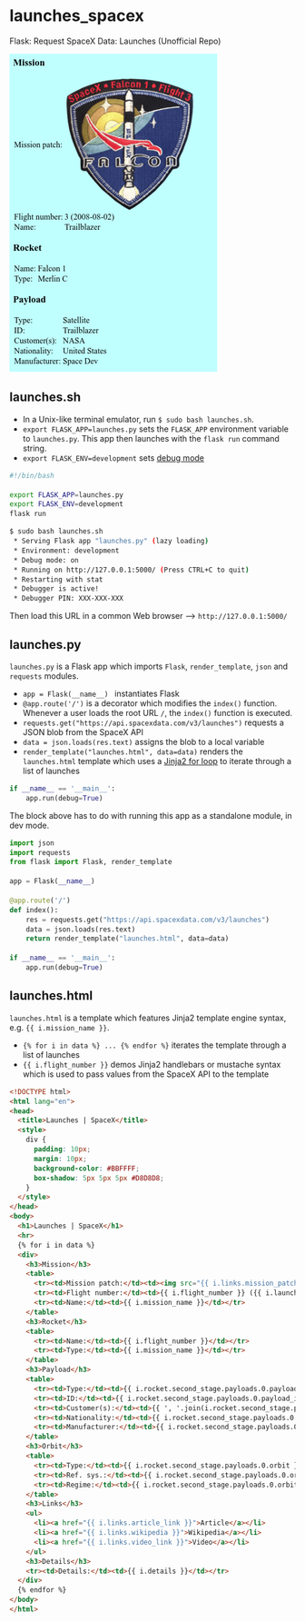 # launches_spacex
Flask: Request SpaceX Data: Launches (Unofficial Repo)

![capture]

## launches.sh

 - In a Unix-like terminal emulator, run `$ sudo bash launches.sh`.
 - `export FLASK_APP=launches.py` sets the `FLASK_APP` environment variable to `launches.py`. This app then launches with the `flask run` command string.
 - `export FLASK_ENV=development` sets [debug mode](http://flask.pocoo.org/docs/1.0/config/#DEBUG)

```sh
#!/bin/bash

export FLASK_APP=launches.py
export FLASK_ENV=development
flask run
```

```sh
$ sudo bash launches.sh
 * Serving Flask app "launches.py" (lazy loading)
 * Environment: development
 * Debug mode: on
 * Running on http://127.0.0.1:5000/ (Press CTRL+C to quit)
 * Restarting with stat
 * Debugger is active!
 * Debugger PIN: XXX-XXX-XXX
```

Then load this URL in a common Web browser --> `http://127.0.0.1:5000/`

## launches.py

`launches.py` is a Flask app which imports `Flask`, `render_template`, `json` and `requests` modules.

 - `app = Flask(__name__) ` instantiates Flask
 - `@app.route('/')` is a decorator which modifies the `index()` function. Whenever a user loads the root URL `/`, the `index()` function is executed.
 - `requests.get("https://api.spacexdata.com/v3/launches")` requests a JSON blob from the SpaceX API
 - `data = json.loads(res.text)` assigns the blob to a local variable
 - `render_template("launches.html", data=data)` renders the `launches.html` template which uses a [Jinja2 for loop](http://jinja.pocoo.org/docs/2.10/templates/#for) to iterate through a list of launches

```py
if __name__ == '__main__':
    app.run(debug=True)
```

The block above has to do with running this app as a standalone module, in dev mode.

```py
import json
import requests
from flask import Flask, render_template

app = Flask(__name__)

@app.route('/')
def index():
    res = requests.get("https://api.spacexdata.com/v3/launches")
    data = json.loads(res.text)
    return render_template("launches.html", data=data)

if __name__ == '__main__':
    app.run(debug=True)
```

## launches.html

`launches.html` is a template which features Jinja2 template engine syntax, e.g. `{{ i.mission_name }}`.

 - `{% for i in data %} ... {% endfor %}` iterates the template through a list of launches
 - `{{ i.flight_number }}` demos Jinja2 handlebars or mustache syntax which is used to pass values from the SpaceX API to the template

```html
<!DOCTYPE html>
<html lang="en">
<head>
  <title>Launches | SpaceX</title>
  <style>
    div {
      padding: 10px;
      margin: 10px;
      background-color: #BBFFFF;
      box-shadow: 5px 5px 5px #D8D8D8;
    }
  </style>
</head>
<body>
  <h1>Launches | SpaceX</h1>
  <hr>
  {% for i in data %}
  <div>
    <h3>Mission</h3>
    <table>
      <tr><td>Mission patch:</td><td><img src="{{ i.links.mission_patch_small }}"></td></tr>
      <tr><td>Flight number:</td><td>{{ i.flight_number }} ({{ i.launch_date_local[0:10] }})</td></tr>
      <tr><td>Name:</td><td>{{ i.mission_name }}</td></tr>
    </table>
    <h3>Rocket</h3>
    <table>
      <tr><td>Name:</td><td>{{ i.flight_number }}</td></tr>
      <tr><td>Type:</td><td>{{ i.mission_name }}</td></tr>
    </table>
    <h3>Payload</h3>
    <table>
      <tr><td>Type:</td><td>{{ i.rocket.second_stage.payloads.0.payload_type }}</td></tr>
      <tr><td>ID:</td><td>{{ i.rocket.second_stage.payloads.0.payload_id }}</td></tr>
      <tr><td>Customer(s):</td><td>{{ ', '.join(i.rocket.second_stage.payloads.0.customers) }}</td></tr>
      <tr><td>Nationality:</td><td>{{ i.rocket.second_stage.payloads.0.nationality }}</td></tr>
      <tr><td>Manufacturer:</td><td>{{ i.rocket.second_stage.payloads.0.manufacturer }}</td></tr>
    </table>
    <h3>Orbit</h3>
    <table>
      <tr><td>Type:</td><td>{{ i.rocket.second_stage.payloads.0.orbit }}</td></tr>
      <tr><td>Ref. sys.:</td><td>{{ i.rocket.second_stage.payloads.0.orbit_params.reference_system }}</td></tr>
      <tr><td>Regime:</td><td>{{ i.rocket.second_stage.payloads.0.orbit_params.regime }}</td></tr>
    </table>
    <h3>Links</h3>
    <ul>
      <li><a href="{{ i.links.article_link }}">Article</a></li>
      <li><a href="{{ i.links.wikipedia }}">Wikipedia</a></li>
      <li><a href="{{ i.links.video_link }}">Video</a></li>
    </ul>
    <h3>Details</h3>
    <tr><td>Details:</td><td>{{ i.details }}</td></tr>
  </div>
  {% endfor %}
</body>
</html>
```

[capture]: https://github.com/nick3499/launches_spacex/blob/master/spacex-launches.png
